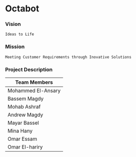 # Octabot

### Vision
    Ideas to Life
    
### Mission 
    Meeting Customer Requirements through Inovative Solutions

### Project Description 

| **Team Members** |
| -----------------------|
| Mohammed El-Ansary  |
|  Bassem Magdy  |
| Mohab Ashraf  | 
| Andrew Magdy |
| Mayar Bassel |
| Mina Hany |
| Omar Essam |
| Omar El-hariry |

